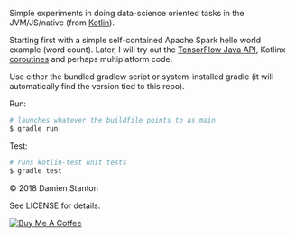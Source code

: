 Simple experiments in doing data-science oriented tasks in the JVM/JS/native (from [Kotlin](https://kotlinlang.org/docs/reference/)).

Starting first with a simple self-contained Apache Spark hello world example (word count). Later, I will try out the
[TensorFlow Java API](https://www.tensorflow.org/api_docs/java/reference/org/tensorflow/package-summary), Kotlinx [coroutines](https://kotlinlang.org/docs/reference/coroutines/coroutines-guide.html) and perhaps multiplatform code.

Use either the bundled gradlew script or system-installed gradle (it will automatically find the version tied to this repo).

Run:

```sh
# launches whatever the buildfile points to as main
$ gradle run
```

Test:

```sh
# runs kotlin-test unit tests
$ gradle test
```

© 2018 Damien Stanton

See LICENSE for details.

[![Buy Me A Coffee](https://www.buymeacoffee.com/assets/img/custom_images/white_img.png)](https://www.buymeacoffee.com/damienstanton)
